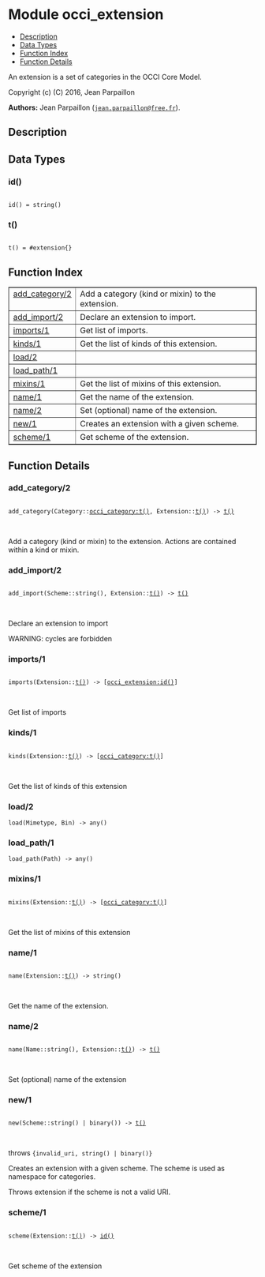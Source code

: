 

# Module occi_extension #
* [Description](#description)
* [Data Types](#types)
* [Function Index](#index)
* [Function Details](#functions)

An extension is a set of categories in the OCCI Core Model.

Copyright (c) (C) 2016, Jean Parpaillon

__Authors:__ Jean Parpaillon ([`jean.parpaillon@free.fr`](mailto:jean.parpaillon@free.fr)).

<a name="description"></a>

## Description ##

<a name="types"></a>

## Data Types ##




### <a name="type-id">id()</a> ###


<pre><code>
id() = string()
</code></pre>




### <a name="type-t">t()</a> ###


<pre><code>
t() = #extension{}
</code></pre>

<a name="index"></a>

## Function Index ##


<table width="100%" border="1" cellspacing="0" cellpadding="2" summary="function index"><tr><td valign="top"><a href="#add_category-2">add_category/2</a></td><td>Add a category (kind or mixin) to the extension.</td></tr><tr><td valign="top"><a href="#add_import-2">add_import/2</a></td><td>Declare an extension to import.</td></tr><tr><td valign="top"><a href="#imports-1">imports/1</a></td><td>Get list of imports.</td></tr><tr><td valign="top"><a href="#kinds-1">kinds/1</a></td><td>Get the list of kinds of this extension.</td></tr><tr><td valign="top"><a href="#load-2">load/2</a></td><td></td></tr><tr><td valign="top"><a href="#load_path-1">load_path/1</a></td><td></td></tr><tr><td valign="top"><a href="#mixins-1">mixins/1</a></td><td>Get the list of mixins of this extension.</td></tr><tr><td valign="top"><a href="#name-1">name/1</a></td><td>Get the name of the extension.</td></tr><tr><td valign="top"><a href="#name-2">name/2</a></td><td>Set (optional) name of the extension.</td></tr><tr><td valign="top"><a href="#new-1">new/1</a></td><td>Creates an extension with a given scheme.</td></tr><tr><td valign="top"><a href="#scheme-1">scheme/1</a></td><td>Get scheme of the extension.</td></tr></table>


<a name="functions"></a>

## Function Details ##

<a name="add_category-2"></a>

### add_category/2 ###

<pre><code>
add_category(Category::<a href="occi_category.md#type-t">occi_category:t()</a>, Extension::<a href="#type-t">t()</a>) -&gt; <a href="#type-t">t()</a>
</code></pre>
<br />

Add a category (kind or mixin) to the extension.
Actions are contained within a kind or mixin.

<a name="add_import-2"></a>

### add_import/2 ###

<pre><code>
add_import(Scheme::string(), Extension::<a href="#type-t">t()</a>) -&gt; <a href="#type-t">t()</a>
</code></pre>
<br />

Declare an extension to import

WARNING: cycles are forbidden

<a name="imports-1"></a>

### imports/1 ###

<pre><code>
imports(Extension::<a href="#type-t">t()</a>) -&gt; [<a href="occi_extension.md#type-id">occi_extension:id()</a>]
</code></pre>
<br />

Get list of imports

<a name="kinds-1"></a>

### kinds/1 ###

<pre><code>
kinds(Extension::<a href="#type-t">t()</a>) -&gt; [<a href="occi_category.md#type-t">occi_category:t()</a>]
</code></pre>
<br />

Get the list of kinds of this extension

<a name="load-2"></a>

### load/2 ###

`load(Mimetype, Bin) -> any()`

<a name="load_path-1"></a>

### load_path/1 ###

`load_path(Path) -> any()`

<a name="mixins-1"></a>

### mixins/1 ###

<pre><code>
mixins(Extension::<a href="#type-t">t()</a>) -&gt; [<a href="occi_category.md#type-t">occi_category:t()</a>]
</code></pre>
<br />

Get the list of mixins of this extension

<a name="name-1"></a>

### name/1 ###

<pre><code>
name(Extension::<a href="#type-t">t()</a>) -&gt; string()
</code></pre>
<br />

Get the name of the extension.

<a name="name-2"></a>

### name/2 ###

<pre><code>
name(Name::string(), Extension::<a href="#type-t">t()</a>) -&gt; <a href="#type-t">t()</a>
</code></pre>
<br />

Set (optional) name of the extension

<a name="new-1"></a>

### new/1 ###

<pre><code>
new(Scheme::string() | binary()) -&gt; <a href="#type-t">t()</a>
</code></pre>
<br />

throws `{invalid_uri, string() | binary()}`

Creates an extension with a given scheme.
The scheme is used as namespace for categories.

Throws extension if the scheme is not a valid URI.

<a name="scheme-1"></a>

### scheme/1 ###

<pre><code>
scheme(Extension::<a href="#type-t">t()</a>) -&gt; <a href="#type-id">id()</a>
</code></pre>
<br />

Get scheme of the extension

